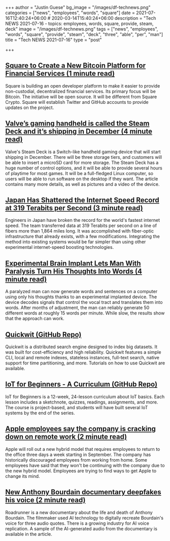 +++
author = "Justin Guese"
bg_image = "/images/df-technews.png"
categories = ["news", "employees", "words", "square"]
date = 2021-07-16T12:40:24+06:00 # 2020-03-14T15:40:24+06:00
description = "Tech NEWS 2021-07-16 - topics: employees, words, square, provide, steam, deck"
image = "/images/df-technews.png"
tags = ["news", "employees", "words", "square", "provide", "steam", "deck", "three", "able", "per", "man"]
title = "Tech NEWS 2021-07-16"
type = "post"

+++

## [Square to Create a New Bitcoin Platform for Financial Services (1 minute read)](https://www.coindesk.com/square-to-create-a-new-bitcoin-platform-for-financial-services)

Square is building an open developer platform to make it easier to provide non-custodial, decentralized financial services. Its primary focus will be Bitcoin. The initiative will be open source. It will be different from Square Crypto. Square will establish Twitter and GitHub accounts to provide updates on the project.

## [Valve’s gaming handheld is called the Steam Deck and it’s shipping in December (4 minute read)](https://www.theverge.com/2021/7/15/22578783/valve-steam-deck-gaming-handheld-pc)

Valve's Steam Deck is a Switch-like handheld gaming device that will start shipping in December. There will be three storage tiers, and customers will be able to insert a microSD card for more storage. The Steam Deck has a huge number of control options, and it will be able to provide several hours of playtime for most games. It will be a full-fledged Linux computer, so users will be able to run software on the desktop if they want. The article contains many more details, as well as pictures and a video of the device.

## [Japan Has Shattered the Internet Speed Record at 319 Terabits per Second (3 minute read)](https://interestingengineering.com/japan-shattered-internet-speed-record-319-terabits)

Engineers in Japan have broken the record for the world's fastest internet speed. The team transferred data at 319 Terabits per second on a line of fibers more than 1,864 miles long. It was accomplished with fiber-optic infrastructure that already exists, with a few modifications. Integrating the method into existing systems would be far simpler than using other experimental internet-speed boosting technologies.

## [Experimental Brain Implant Lets Man With Paralysis Turn His Thoughts Into Words (4 minute read)](https://www.npr.org/sections/health-shots/2021/07/14/1016028911/experimental-brain-implant-lets-man-with-paralysis-turn-his-thoughts-into-words)

A paralyzed man can now generate words and sentences on a computer using only his thoughts thanks to an experimental implanted device. The device decodes signals that control the vocal tract and translates them into words. After months of adjustment, the man can reliably generate 50 different words at roughly 15 words per minute. While slow, the results show that the approach can work.

## [Quickwit (GitHub Repo)](https://github.com/quickwit-inc/quickwit/)

Quickwit is a distributed search engine designed to index big datasets. It was built for cost-efficiency and high reliability. Quickwit features a simple CLI, local and remote indexes, stateless instances, full-text search, native support for time partitioning, and more. Tutorials on how to use Quickwit are available.

## [IoT for Beginners - A Curriculum (GitHub Repo)](https://github.com/microsoft/IoT-For-Beginners)

IoT for Beginners is a 12-week, 24-lesson curriculum about IoT basics. Each lesson includes a sketchnote, quizzes, readings, assignments, and more. The course is project-based, and students will have built several IoT systems by the end of the series.

## [Apple employees say the company is cracking down on remote work (2 minute read)](https://www.theverge.com/2021/7/15/22578804/apple-employees-work-from-home-request-denied-hybrid-model)

Apple will roll out a new hybrid model that requires employees to return to the office three days a week starting in September. The company has historically discouraged employees from working from home. Some employees have said that they won't be continuing with the company due to the new hybrid model. Employees are trying to find ways to get Apple to change its mind.

## [New Anthony Bourdain documentary deepfakes his voice (2 minute read)](https://www.theverge.com/2021/7/15/22578707/anthony-bourdain-documentary-deepfake-voice)

Roadrunner is a new documentary about the life and death of Anthony Bourdain. The filmmaker used AI technology to digitally recreate Bourdain's voice for three audio quotes. There is a growing industry for AI voice replication. A sample of the AI-generated audio from the documentary is available in the article.


